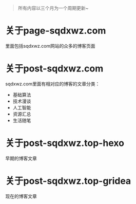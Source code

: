 > 所有内容以三个月为一个周期更新~

# 关于page-sqdxwz.com

里面包括sqdxwz.com网站的众多的博客页面

# 关于post-sqdxwz.com

sqdxwz.com里面有相对应的博客的文章分类：

- 基础算法
- 技术漫谈
- 人工智能
- 资源汇总
- 生活随笔

# 关于post-sqdxwz.top-hexo

早期的博客文章

# 关于post-sqdxwz.top-gridea

现在的博客文章
